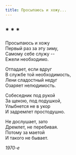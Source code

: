 ```yaml
---
title: Просыпаюсь и хожу...
---
```

## * * *

Просыпаюсь и хожу  
Первый раз за эту зиму,  
Самому себе служу --  
Ежели необходимо.

Отпадает, если вдруг  
В службе той необходимость,  
Лени сладостный недуг  
Озаряет нелюдимость.

Собеседник под рукой  
За щекою, под подушкой,  
Улыбнется не в укор  
И задремлет простодушно.

Не дослушает, зато  
Дремлет, не перебивая.  
Потому за маетой  
И такого не бывает.

*1970-е*